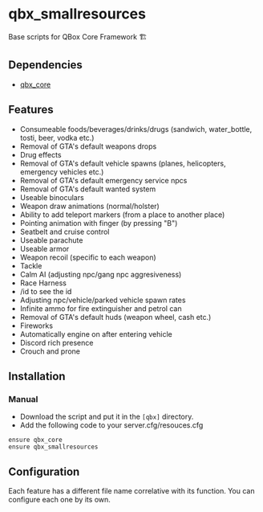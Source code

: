 # qbx_smallresources
Base scripts for QBox Core Framework :building_construction:

## Dependencies
- [qbx_core]([https://github.com/Qbox-project](https://github.com/Qbox-project/qbx_core))

## Features
- Consumeable foods/beverages/drinks/drugs (sandwich, water_bottle, tosti, beer, vodka etc.)
- Removal of GTA's default weapons drops
- Drug effects
- Removal of GTA's default vehicle spawns (planes, helicopters, emergency vehicles etc.)
- Removal of GTA's default emergency service npcs
- Removal of GTA's default wanted system
- Useable binoculars
- Weapon draw animations (normal/holster)
- Ability to add teleport markers (from a place to another place)
- Pointing animation with finger (by pressing "B")
- Seatbelt and cruise control
- Useable parachute
- Useable armor
- Weapon recoil (specific to each weapon)
- Tackle
- Calm AI (adjusting npc/gang npc aggresiveness)
- Race Harness
- /id to see the id
- Adjusting npc/vehicle/parked vehicle spawn rates
- Infinite ammo for fire extinguisher and petrol can
- Removal of GTA's default huds (weapon wheel, cash etc.)
- Fireworks
- Automatically engine on after entering vehicle
- Discord rich presence
- Crouch and prone




## Installation
### Manual
- Download the script and put it in the `[qbx]` directory.
- Add the following code to your server.cfg/resouces.cfg
```
ensure qbx_core
ensure qbx_smallresources
```

## Configuration
Each feature has a different file name correlative with its function. You can configure each one by its own.
